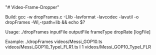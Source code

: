 "# Video-Frame-Dropper" 

Build:
gcc -w dropFrames.c -Llib -lavformat -lavcodec -lavutil -o dropFrames -Wl,-rpath=lib && echo $?

Usage: 
./dropFrames inputFile outputFile frameType dropRate [logFile]

Example:
./dropFrames videos/Messi_GOP10.ts videos/Messi_GOP10_TypeI_FLR1.ts I 1 videos/Messi_GOP10_TypeI_FLR
